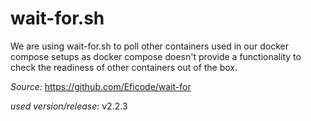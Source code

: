 # wait-for.sh

We are using wait-for.sh to poll other containers used in our docker compose setups as docker compose doesn't
provide a functionality to check the readiness of other containers out of the box.

*Source:*
https://github.com/Eficode/wait-for

*used version/release:*
v2.2.3

<!--
TODO: Rethink this approach and maybe use an approach like KIT which are using a combination of healthchecks and the
depends_on settings
-->

